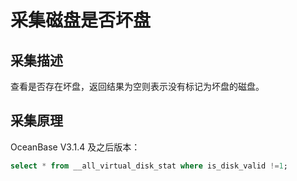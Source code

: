 # 采集磁盘是否坏盘

## 采集描述

查看是否存在坏盘，返回结果为空则表示没有标记为坏盘的磁盘。

## 采集原理

OceanBase V3.1.4 及之后版本：

```sql
select * from __all_virtual_disk_stat where is_disk_valid !=1;
```
